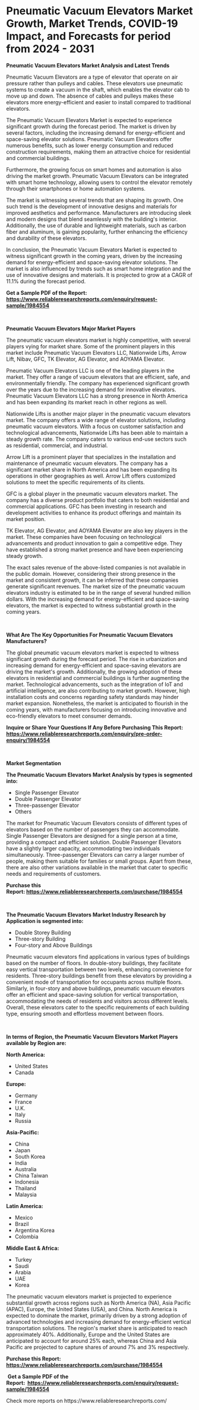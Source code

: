<p><h1>Pneumatic Vacuum Elevators Market Growth, Market Trends, COVID-19 Impact, and Forecasts for period from 2024 - 2031</h1></p><p><strong>Pneumatic Vacuum Elevators Market Analysis and Latest Trends</strong></p>
<p><p>Pneumatic Vacuum Elevators are a type of elevator that operate on air pressure rather than pulleys and cables. These elevators use pneumatic systems to create a vacuum in the shaft, which enables the elevator cab to move up and down. The absence of cables and pulleys makes these elevators more energy-efficient and easier to install compared to traditional elevators.</p><p>The Pneumatic Vacuum Elevators Market is expected to experience significant growth during the forecast period. The market is driven by several factors, including the increasing demand for energy-efficient and space-saving elevator solutions. Pneumatic Vacuum Elevators offer numerous benefits, such as lower energy consumption and reduced construction requirements, making them an attractive choice for residential and commercial buildings.</p><p>Furthermore, the growing focus on smart homes and automation is also driving the market growth. Pneumatic Vacuum Elevators can be integrated with smart home technology, allowing users to control the elevator remotely through their smartphones or home automation systems.</p><p>The market is witnessing several trends that are shaping its growth. One such trend is the development of innovative designs and materials for improved aesthetics and performance. Manufacturers are introducing sleek and modern designs that blend seamlessly with the building's interior. Additionally, the use of durable and lightweight materials, such as carbon fiber and aluminum, is gaining popularity, further enhancing the efficiency and durability of these elevators.</p><p>In conclusion, the Pneumatic Vacuum Elevators Market is expected to witness significant growth in the coming years, driven by the increasing demand for energy-efficient and space-saving elevator solutions. The market is also influenced by trends such as smart home integration and the use of innovative designs and materials. It is projected to grow at a CAGR of 11.1% during the forecast period.</p></p>
<p><strong>Get a Sample PDF of the Report:&nbsp; <a href="https://www.reliableresearchreports.com/enquiry/request-sample/1984554">https://www.reliableresearchreports.com/enquiry/request-sample/1984554</a></strong></p>
<p>&nbsp;</p>
<p><strong>Pneumatic Vacuum Elevators Major Market Players</strong></p>
<p><p>The pneumatic vacuum elevators market is highly competitive, with several players vying for market share. Some of the prominent players in this market include Pneumatic Vacuum Elevators LLC, Nationwide Lifts, Arrow Lift, Nibav, GFC, TK Elevator, AG Elevator, and AOYAMA Elevator.</p><p>Pneumatic Vacuum Elevators LLC is one of the leading players in the market. They offer a range of vacuum elevators that are efficient, safe, and environmentally friendly. The company has experienced significant growth over the years due to the increasing demand for innovative elevators. Pneumatic Vacuum Elevators LLC has a strong presence in North America and has been expanding its market reach in other regions as well.</p><p>Nationwide Lifts is another major player in the pneumatic vacuum elevators market. The company offers a wide range of elevator solutions, including pneumatic vacuum elevators. With a focus on customer satisfaction and technological advancements, Nationwide Lifts has been able to maintain a steady growth rate. The company caters to various end-use sectors such as residential, commercial, and industrial.</p><p>Arrow Lift is a prominent player that specializes in the installation and maintenance of pneumatic vacuum elevators. The company has a significant market share in North America and has been expanding its operations in other geographies as well. Arrow Lift offers customized solutions to meet the specific requirements of its clients.</p><p>GFC is a global player in the pneumatic vacuum elevators market. The company has a diverse product portfolio that caters to both residential and commercial applications. GFC has been investing in research and development activities to enhance its product offerings and maintain its market position.</p><p>TK Elevator, AG Elevator, and AOYAMA Elevator are also key players in the market. These companies have been focusing on technological advancements and product innovation to gain a competitive edge. They have established a strong market presence and have been experiencing steady growth.</p><p>The exact sales revenue of the above-listed companies is not available in the public domain. However, considering their strong presence in the market and consistent growth, it can be inferred that these companies generate significant revenues. The market size of the pneumatic vacuum elevators industry is estimated to be in the range of several hundred million dollars. With the increasing demand for energy-efficient and space-saving elevators, the market is expected to witness substantial growth in the coming years.</p></p>
<p>&nbsp;</p>
<p><strong>What Are The Key Opportunities For Pneumatic Vacuum Elevators Manufacturers?</strong></p>
<p><p>The global pneumatic vacuum elevators market is expected to witness significant growth during the forecast period. The rise in urbanization and increasing demand for energy-efficient and space-saving elevators are driving the market's growth. Additionally, the growing adoption of these elevators in residential and commercial buildings is further augmenting the market. Technological advancements, such as the integration of IoT and artificial intelligence, are also contributing to market growth. However, high installation costs and concerns regarding safety standards may hinder market expansion. Nonetheless, the market is anticipated to flourish in the coming years, with manufacturers focusing on introducing innovative and eco-friendly elevators to meet consumer demands.</p></p>
<p><strong>Inquire or Share Your Questions If Any Before Purchasing This Report: <a href="https://www.reliableresearchreports.com/enquiry/pre-order-enquiry/1984554">https://www.reliableresearchreports.com/enquiry/pre-order-enquiry/1984554</a></strong></p>
<p>&nbsp;</p>
<p><strong>Market Segmentation</strong></p>
<p><strong>The Pneumatic Vacuum Elevators Market Analysis by types is segmented into:</strong></p>
<p><ul><li>Single Passenger Elevator</li><li>Double Passenger Elevator</li><li>Three-passenger Elevator</li><li>Others</li></ul></p>
<p><p>The market for Pneumatic Vacuum Elevators consists of different types of elevators based on the number of passengers they can accommodate. Single Passenger Elevators are designed for a single person at a time, providing a compact and efficient solution. Double Passenger Elevators have a slightly larger capacity, accommodating two individuals simultaneously. Three-passenger Elevators can carry a larger number of people, making them suitable for families or small groups. Apart from these, there are also other variations available in the market that cater to specific needs and requirements of customers.</p></p>
<p><strong>Purchase this Report:&nbsp;<a href="https://www.reliableresearchreports.com/purchase/1984554">https://www.reliableresearchreports.com/purchase/1984554</a></strong></p>
<p>&nbsp;</p>
<p><strong>The Pneumatic Vacuum Elevators Market Industry Research by Application is segmented into:</strong></p>
<p><ul><li>Double Storey Building</li><li>Three-story Building</li><li>Four-story and Above Buildings</li></ul></p>
<p><p>Pneumatic vacuum elevators find applications in various types of buildings based on the number of floors. In double-story buildings, they facilitate easy vertical transportation between two levels, enhancing convenience for residents. Three-story buildings benefit from these elevators by providing a convenient mode of transportation for occupants across multiple floors. Similarly, in four-story and above buildings, pneumatic vacuum elevators offer an efficient and space-saving solution for vertical transportation, accommodating the needs of residents and visitors across different levels. Overall, these elevators cater to the specific requirements of each building type, ensuring smooth and effortless movement between floors.</p></p>
<p>&nbsp;</p>
<p><strong>In terms of Region, the Pneumatic Vacuum Elevators Market Players available by Region are:</strong></p>
<p>
    <p> <strong> North America: </strong>
        <ul>
            <li>United States</li>
            <li>Canada</li>
        </ul>
        </p> 
    <p> <strong> Europe: </strong>
        <ul>
            <li>Germany</li>
            <li>France</li>
            <li>U.K.</li>
            <li>Italy</li>
            <li>Russia</li>
        </ul>
        </p> 
    <p> <strong> Asia-Pacific: </strong>
        <ul>
            <li>China</li>
            <li>Japan</li>
            <li>South Korea</li>
            <li>India</li>
            <li>Australia</li>
            <li>China Taiwan</li>
            <li>Indonesia</li>
            <li>Thailand</li>
            <li>Malaysia</li>
        </ul>
        </p> 
    <p> <strong> Latin America: </strong>
        <ul>
            <li>Mexico</li>
            <li>Brazil</li>
            <li>Argentina Korea</li>
            <li>Colombia</li>
        </ul>
        </p> 
    <p> <strong> Middle East & Africa: </strong>
        <ul>
            <li>Turkey</li>
            <li>Saudi</li>
            <li>Arabia</li>
            <li>UAE</li>
            <li>Korea</li>
        </ul>
    </p>
    </p>
<p><p>The pneumatic vacuum elevators market is projected to experience substantial growth across regions such as North America (NA), Asia Pacific (APAC), Europe, the United States (USA), and China. North America is expected to dominate the market, primarily driven by a strong adoption of advanced technologies and increasing demand for energy-efficient vertical transportation solutions. The region's market share is anticipated to reach approximately 40%. Additionally, Europe and the United States are anticipated to account for around 25% each, whereas China and Asia Pacific are projected to capture shares of around 7% and 3% respectively.</p></p>
<p><strong>Purchase this Report: <a href="https://www.reliableresearchreports.com/purchase/1984554">https://www.reliableresearchreports.com/purchase/1984554</a></strong></p>
<p>&nbsp;<strong>Get a Sample PDF of the Report:&nbsp;&nbsp;<a href="https://www.reliableresearchreports.com/enquiry/request-sample/1984554">https://www.reliableresearchreports.com/enquiry/request-sample/1984554</a></strong></p>
<p><strong></strong></p>
<p>Check more reports on https://www.reliableresearchreports.com/</p>